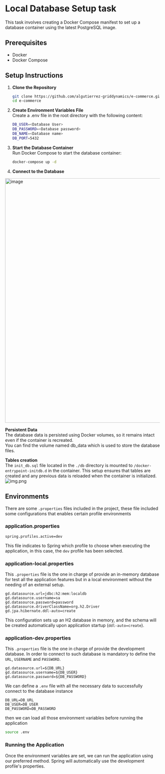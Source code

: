 
# Local Database Setup task
This task involves creating a Docker Compose manifest to set up a database container using the latest PostgreSQL image.

## Prerequisites

- Docker
- Docker Compose

## Setup Instructions

1. **Clone the Repository**

   ```bash
   git clone https://github.com/algutierrez-griddynamics/e-commerce.git
   cd e-commerce
   ```
2. **Create Environment Variables File**  
Create a .env file in the root directory with the following content:
  
    ```bash
    DB_USER=<Database User>
    DB_PASSWORD=<Database password>
    DB_NAME=<Database name>
    DB_PORT=5432
    ```
3. **Start the Database Container**  
Run Docker Compose to start the database container:

    ```bash
    docker-compose up -d
    ```

4. **Connect to the Database**
<img width="795" alt="image" src="https://github.com/user-attachments/assets/f6939504-65fd-43b1-a3a7-2462834e6d07">


**Persistent Data**  
The database data is persisted using Docker volumes, so it remains intact even if the container is recreated.  
You can find the volume named db_data which is used to store the database files.

**Tables creation**  
The ```init_db.sql``` file located in the ```./db``` directory is mounted to ```/docker-entrypoint-initdb.d``` 
in the container. This setup ensures that tables are created and any previous data is reloaded when the container is initialized.
![img.png](https://github.com/user-attachments/assets/461f4cdb-e507-465e-b355-c2721095fae2)

## Environments
There are some `.properties` files included in the project, these file included some configurations that enables certain profile environments
### application.properties
```properties
spring.profiles.active=dev
```
This file indicates to Spring which profile to choose when executing the application, in this case, the `dev` profile has been selected.

### application-local.properties
This `.properties` file is the one in charge of provide an in-memory database for test all the application features but in a local environment without the needing of an external setup.
```properties
gd.datasource.url=jdbc:h2:mem:localdb
gd.datasource.username=sa
gd.datasource.password=password
gd.datasource.driverClassName=org.h2.Driver
gd.jpa.hibernate.ddl-auto=create
```
This configuration sets up an H2 database in memory, and the schema will be created automatically upon application startup (`ddl-auto=create`).
### application-dev.properties
This `.properties` file is the one in charge of provide the development database. In order to connect to such database is mandatory to define the `URL`, `USERNAME` and `PASSWORD`.
```properties
gd.datasource.url=${DB_URL}
gd.datasource.username=${DB_USER}
gd.datasource.password=${DB_PASSWORD}
```
We can define a `.env` file with all the necessary data to successfully connect to the database instance
```properties
DB_URL=DB_URL
DB_USER=DB_USER
DB_PASSWORD=DB_PASSWORD
```
then we can load all those environment variables before running the application
```bash
source .env
```
### Running the Application
Once the environment variables are set, we can run the application using our preferred method. Spring will automatically use the development profile's properties.